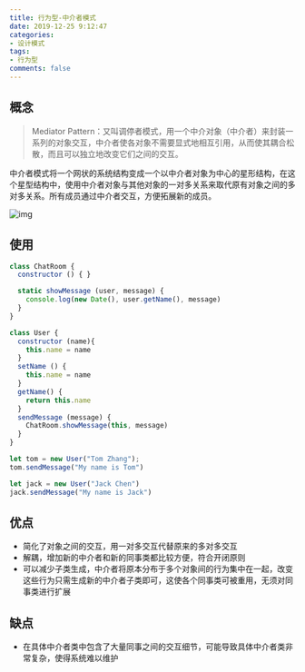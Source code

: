 ```yaml
---
title: 行为型-中介者模式
date: 2019-12-25 9:12:47
categories:
- 设计模式
tags:
- 行为型
comments: false
---
```




## 概念

> Mediator Pattern：又叫调停者模式，用一个中介对象（中介者）来封装一系列的对象交互，中介者使各对象不需要显式地相互引用，从而使其耦合松散，而且可以独立地改变它们之间的交互。

中介者模式将一个网状的系统结构变成一个以中介者对象为中心的星形结构，在这个星型结构中，使用中介者对象与其他对象的一对多关系来取代原有对象之间的多对多关系。所有成员通过中介者交互，方便拓展新的成员。

![img](https://raw.githubusercontent.com/xietao3/Study-Plan/master/DesignPatterns/src/%E4%B8%AD%E4%BB%8B%E8%80%85.png)



## 使用

```js
class ChatRoom {
  constructor () { }

  static showMessage (user, message) {
    console.log(new Date(), user.getName(), message)
  }
}

class User {
  constructor (name){
    this.name = name
  }
  setName () {
    this.name = name
  }
  getName() {
    return this.name
  }
  sendMessage (message) {
    ChatRoom.showMessage(this, message)
  }
}

let tom = new User("Tom Zhang");
tom.sendMessage("My name is Tom")

let jack = new User("Jack Chen")
jack.sendMessage("My name is Jack")
```



## 优点

- 简化了对象之间的交互，用一对多交互代替原来的多对多交互
- 解耦，增加新的中介者和新的同事类都比较方便，符合开闭原则
- 可以减少子类生成，中介者将原本分布于多个对象间的行为集中在一起，改变这些行为只需生成新的中介者子类即可，这使各个同事类可被重用，无须对同事类进行扩展



## 缺点

- 在具体中介者类中包含了大量同事之间的交互细节，可能导致具体中介者类非常复杂，使得系统难以维护